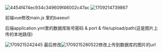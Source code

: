 ![4454f474ec934c349609f46002c47ac](https://github.com/baicaige669/pengyouquan/assets/146051939/301167d4-3137-42de-a155-843f51a8b57f)
![1709214739867](https://github.com/baicaige669/pengyouquan/assets/146051939/5c7e4383-3694-4344-abeb-3b7d7c594655)

前端vue修改main.js 里的baseurl

后端application.yml里的数据库账号密码  &  port & file/upload/path(这是图片上传的本地路径)

![1709215242445](https://github.com/baicaige669/pengyouquan/assets/146051939/221d66eb-9bfd-43d8-9702-d356e15046b0)
最后修改![1709215280522](https://github.com/baicaige669/pengyouquan/assets/146051939/49f45d57-2cac-49c1-88de-e26cf2c1bf3e)修改上传到数据库的图片的url

